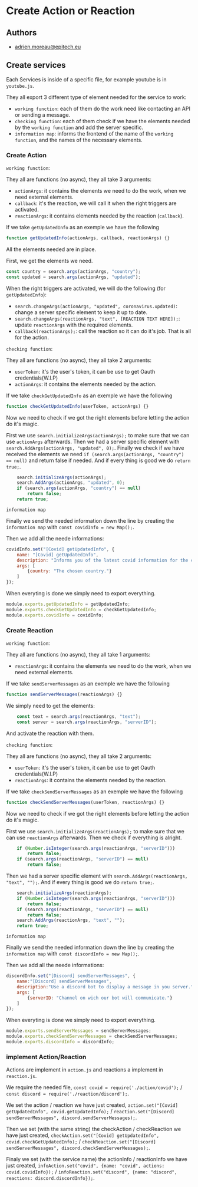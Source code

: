 # **Create Action or Reaction**

## **Authors**

- adrien.moreau@epitech.eu

## **Create services**

Each Services is inside of a specific file, for example youtube is in `youtube.js`.

They all export 3 different type of element needed for the service to work:
- `working function`: each of them do the work need like contacting an API or sending a message.
- `checking function`: each of them check if we have the elements needed by the `working function` and add the server specific.
- `information map`: informs the frontend of the name of the `working function`, and the names of the necessary elements.

### **Create Action**

`working function`:

They all are functions (no async), they all take 3 arguments:
- `actionArgs`: it contains the elements we need to do the work, when we need external elements.
- `callback`: it's the reaction, we will call it when the right triggers are activated.
- `reactionArgs`: it contains elements needed by the reaction (`callback`).

If we take `getUpdatedInfo` as an exemple we have the following
```js
function getUpdatedInfo(actionArgs, callback, reactionArgs) {}
```
All the elements needed are in place.

First, we get the elements we need.
```js
const country = search.args(actionArgs, "country");
const updated = search.args(actionArgs, "updated");
```

When the right triggers are activated, we will do the following (for `getUpdatedInfo`):
- `search.changeArgs(actionArgs, "updated", coronavirus.updated)`: change a server specific element to keep it up to date.
- `search.changeArgs(reactionArgs, "text", [REACTION TEXT HERE]);`: update `reactionArgs` with the required elements.
- `callback(reactionArgs);`: call the reaction so it can do it's job.
That is all for the action.

`checking function`:

They all are functions (no async), they all take 2 arguments:
- `userToken`: it's the user's token, it can be use to get Oauth credentials(W.I.P)
- `actionArgs`: it contains the elements needed by the action.

If we take `checkGetUpdatedInfo` as an exemple we have the following

```js
function checkGetUpdatedInfo(userToken, actionArgs) {}
```

Now we need to check if we got the right elements before letting the action do it's magic.

First we use `search.initializeArgs(actionArgs);` to make sure that we can use `actionArgs` afterwards.
Then we had a server specific element with `search.AddArgs(actionArgs, "updated", 0);`.
Finally we check if we have received the elements we need `if (search.args(actionArgs, "country") == null)` and return false if needed.
And if every thing is good we do `return true;`.

```js
    search.initializeArgs(actionArgs);
    search.AddArgs(actionArgs, "updated", 0);
    if (search.args(actionArgs, "country") == null)
        return false;
    return true;
```

`information map`

Finally we send the needed information down the line by creating the `information map` with `const covidInfo = new Map();`.

Then we add all the neede informations:
```js
covidInfo.set("[Covid] getUpdatedInfo", {
    name: "[Covid] getUpdatedInfo",
    description: "Informs you of the latest covid information for the chosen country.",
    args: [
        {country: "The chosen country."}
    ]
});
```
When everyting is done we simply need to export everything.
```js
module.exports.getUpdatedInfo = getUpdatedInfo;
module.exports.checkGetUpdatedInfo = checkGetUpdatedInfo;
module.exports.covidInfo = covidInfo;
```

### **Create Reaction**

`working function`:

They all are functions (no async), they all take 1 arguments:
- `reactionArgs`: it contains the elements we need to do the work, when we need external elements.

If we take `sendServerMessages` as an exemple we have the following
```js
function sendServerMessages(reactionArgs) {}
```
We simply need to get the elements:
```js
    const text = search.args(reactionArgs, "text");
    const server = search.args(reactionArgs, "serverID");
```

And activate the reaction with them.

`checking function`:

They all are functions (no async), they all take 2 arguments:
- `userToken`: it's the user's token, it can be use to get Oauth credentials(W.I.P)
- `reactionArgs`: it contains the elements needed by the reaction.

If we take `checkSendServerMessages` as an exemple we have the following

```js
function checkSendServerMessages(userToken, reactionArgs) {}
```

Now we need to check if we got the right elements before letting the action do it's magic.

First we use `search.initializeArgs(reactionArgs);` to make sure that we can use `reactionArgs` afterwards.
Then we check if everything is alright.
```js
    if (Number.isInteger(search.args(reactionArgs, "serverID")))
        return false;
    if (search.args(reactionArgs, "serverID") == null)
        return false;
```
Then we had a server specific element with `search.AddArgs(reactionArgs, "text", "");`.
And if every thing is good we do `return true;`.

```js
    search.initializeArgs(reactionArgs);
    if (Number.isInteger(search.args(reactionArgs, "serverID")))
        return false;
    if (search.args(reactionArgs, "serverID") == null)
        return false;
    search.AddArgs(reactionArgs, "text", "");
    return true;
```

`information map`

Finally we send the needed information down the line by creating the `information map` with `const discordInfo = new Map();`.

Then we add all the neede informations:
```js
discordInfo.set("[Discord] sendServerMessages", {
    name:"[Discord] sendServerMessages",
    description:"Use a discord bot to display a message in you server.",
    args: [
        {serverID: "Channel on wich our bot will communicate."}
    ]
});
```
When everyting is done we simply need to export everything.
```js
module.exports.sendServerMessages = sendServerMessages;
module.exports.checkSendServerMessages = checkSendServerMessages;
module.exports.discordInfo = discordInfo;
```

### **implement Action/Reaction**

Actions are implement in `action.js` and reactions a implement in `reaction.js`.

We require the needed file, `const covid = require('./action/covid');` / `const discord = require('./reaction/discord');`.

We set the action / reaction we have just created, `action.set("[Covid] getUpdatedInfo", covid.getUpdatedInfo);` / `reaction.set("[Discord] sendServerMessages", discord.sendServerMessages);`.

Then we set (with the same string) the checkAction / checkReaction we have just created, `checkAction.set("[Covid] getUpdatedInfo", covid.checkGetUpdatedInfo);` / `checkReaction.set("[Discord] sendServerMessages", discord.checkSendServerMessages);`.

Finaly we set (with the service name) the actionInfo / reactionInfo we have just created, `infoAction.set("covid", {name: "covid", actions: covid.covidInfo});` / `infoReaction.set("discord", {name: "discord", reactions: discord.discordInfo});`.